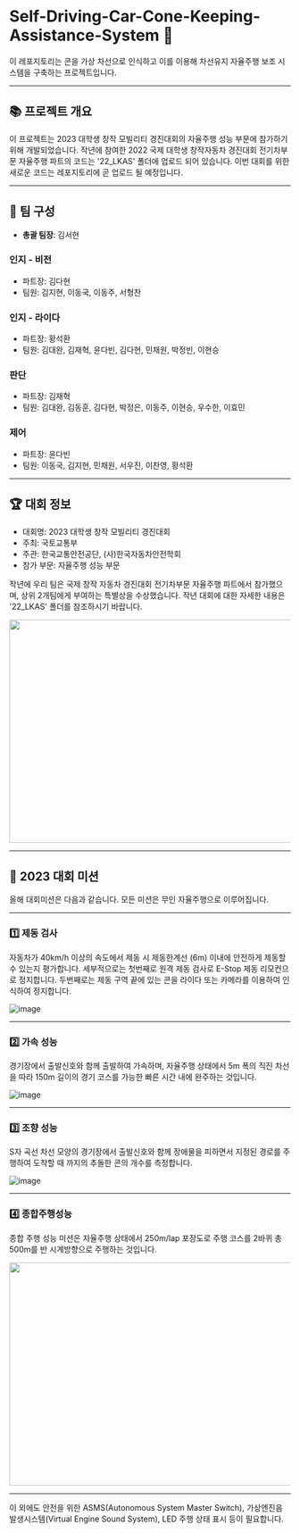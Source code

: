 # Self-Driving-Car-Cone-Keeping-Assistance-System 🚗

이 레포지토리는 콘을 가상 차선으로 인식하고 이를 이용해 차선유지 자율주행 보조 시스템을 구축하는 프로젝트입니다.

---

## 📚 프로젝트 개요

이 프로젝트는 2023 대학생 창작 모빌리티 경진대회의 자율주행 성능 부문에 참가하기 위해 개발되었습니다. 작년에 참여한 2022 국제 대학생 창작자동차 경진대회 전기차부문 자율주행 파트의 코드는 '22_LKAS' 폴더에 업로드 되어 있습니다. 이번 대회를 위한 새로운 코드는 레포지토리에 곧 업로드 될 예정입니다.

---

## 👥 팀 구성

- **총괄 팀장**: 김서현

### 인지 - 비전
- 파트장: 김다현
- 팀원: 김지현, 이동국, 이동주, 서형찬

### 인지 - 라이다
- 파트장: 황석환
- 팀원: 김대완, 김재혁, 윤다빈, 김다현, 민채원, 박정빈, 이현승

### 판단
- 파트장: 김재혁
- 팀원: 김대완, 김동훈, 김다현, 박정은, 이동주, 이현승, 우수한, 이효민

### 제어
- 파트장: 윤다빈
- 팀원: 이동국, 김지현, 민채원, 서우진, 이찬영, 황석환

----

## 🏆 대회 정보

- 대회명: 2023 대학생 창작 모빌리티 경진대회
- 주최: 국토교통부
- 주관: 한국교통안전공단, (사)한국자동차안전학회
- 참가 부문: 자율주행 성능 부문

작년에 우리 팀은 국제 창작 자동차 경진대회 전기차부문 자율주행 파트에서 참가했으며, 상위 2개팀에게 부여하는 특별상을 수상했습니다. 작년 대회에 대한 자세한 내용은 '22_LKAS' 폴더를 참조하시기 바랍니다.

<img src="https://github.com/Deep-of-Machine/Self-Driving-Car-Cone-Keeping-Assistance-System/assets/90141741/cd593be4-ebb5-42f4-b0af-a06efa4a6ad3" width="600" height="400">




---

## 🚀 2023 대회 미션

올해 대회미션은 다음과 같습니다. 모든 미션은 무인 자율주행으로 이루어집니다.

---

### 1️⃣ 제동 검사

자동차가 40km/h 이상의 속도에서 제동 시 제동한계선 (6m) 이내에 안전하게 제동할 수 있는지 평가합니다. 세부적으로는 첫번째로 원격 제동 검사로 E-Stop 제동 리모컨으로 정지합니다. 두번째로는 제동 구역 끝에 있는 콘을 라이다 또는 카메라를 이용하여 인식하여 정지합니다.

![image](https://github.com/Deep-of-Machine/Self-Driving-Car-Cone-Keeping-Assistance-System/assets/90141741/f896bb15-6b7d-4b8f-b831-4e02c9adb411)

---

### 2️⃣ 가속 성능

경기장에서 출발신호와 함께 출발하여 가속하며, 자율주행 상태에서 5m 폭의 직진 차선을 따라 150m 길이의 경기 코스를 가능한 빠른 시간 내에 완주하는 것입니다.

![image](https://github.com/Deep-of-Machine/Self-Driving-Car-Cone-Keeping-Assistance-System/assets/90141741/57ae2f71-58eb-447e-bc5c-613d820a75e5)


---

### 3️⃣ 조향 성능

S자 곡선 차선 모양의 경기장에서 출발신호와 함께 장애물을 피하면서 지정된 경로를 주행하여 도착할 때 까지의 추돌한 콘의 개수를 측정합니다.

![image](https://github.com/Deep-of-Machine/Self-Driving-Car-Cone-Keeping-Assistance-System/assets/90141741/61a9e96e-35a1-4811-99d7-24a1ee496b9a)

---

### 4️⃣ 종합주행성능

종합 주행 성능 미션은 자율주행 상태에서 250m/lap 포장도로 주행 코스를 2바퀴 총 500m를 반 시계방향으로 주행하는 것입니다.

<img src="https://github.com/Deep-of-Machine/Self-Driving-Car-Cone-Keeping-Assistance-System/assets/90141741/cc7c8a31-594d-4efb-b167-c4c9077b8bce" width="600" height="400">


---

이 외에도 안전을 위한 ASMS(Autonomous System Master Switch), 가상엔진음 발생시스템(Virtual Engine Sound System), LED 주행 상태 표시 등이 필요합니다.
